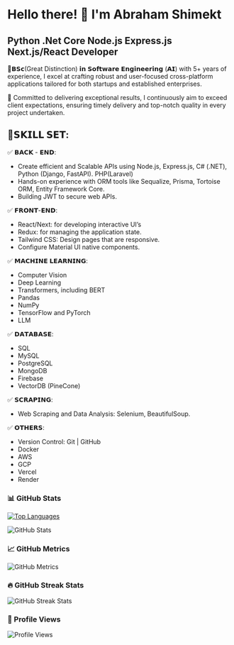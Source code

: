 # Hello there! 👋 I'm Abraham Shimekt

## Python .Net Core Node.js Express.js Next.js/React Developer

💫𝗕𝗦𝗰(Great Distinction) 𝗶𝗻 𝗦𝗼𝗳𝘁𝘄𝗮𝗿𝗲 𝗘𝗻𝗴𝗶𝗻𝗲𝗲𝗿𝗶𝗻𝗴 (𝗔𝗜) with 5+ years of experience, I excel at crafting robust and user-focused cross-platform applications tailored for both startups and established enterprises.

🎯 Committed to delivering exceptional results, I continuously aim to exceed client expectations, ensuring timely delivery and top-notch quality in every project undertaken.

## 🚀𝗦𝗞𝗜𝗟𝗟 𝗦𝗘𝗧:

✅ 𝗕𝗔𝗖𝗞 - 𝗘𝗡𝗗:
-  Create efficient and Scalable APIs using Node.js, Express.js, C# (.NET), Python (Django, FastAPI). PHP(Laravel)
-  Hands-on experience with ORM tools like Sequalize, Prisma, Tortoise ORM, Entity Framework Core.
-  Building JWT to secure web APIs.

✅ 𝗙𝗥𝗢𝗡𝗧-𝗘𝗡𝗗:
- React/Next: for developing interactive UI’s
- Redux: for managing the application state.
- Tailwind CSS: Design pages that are responsive.
- Configure Material UI native components.

✅ 𝗠𝗔𝗖𝗛𝗜𝗡𝗘 𝗟𝗘𝗔𝗥𝗡𝗜𝗡𝗚:
- Computer Vision
- Deep Learning
- Transformers, including BERT
- Pandas
- NumPy
- TensorFlow and PyTorch
- LLM

✅ 𝗗𝗔𝗧𝗔𝗕𝗔𝗦𝗘:
- SQL
- MySQL
- PostgreSQL
- MongoDB
- Firebase
- VectorDB (PineCone)

✅ 𝗦𝗖𝗥𝗔𝗣𝗜𝗡𝗚:
- Web Scraping and Data Analysis: Selenium, BeautifulSoup.

✅ 𝗢𝗧𝗛𝗘𝗥𝗦:
- Version Control: Git | GitHub
- Docker
- AWS
- GCP
- Vercel
- Render

### 📊 GitHub Stats

[![Top Languages](https://github-readme-stats.vercel.app/api/top-langs/?username=abrahamshimekt&layout=compact)](https://github.com/anuraghazra/github-readme-stats)

![GitHub Stats](https://github-readme-stats.vercel.app/api?username=abrahamshimekt&show_icons=true&count_private=true)

### 📈 GitHub Metrics

![GitHub Metrics](https://metrics.lecoq.io/abrahamshimekt)  

### 🔥 GitHub Streak Stats

![GitHub Streak Stats](https://github-readme-streak-stats.herokuapp.com/?user=abrahamshimekt)

### 👀 Profile Views

![Profile Views](https://gpvc.arturio.dev/abrahamshimekt)
